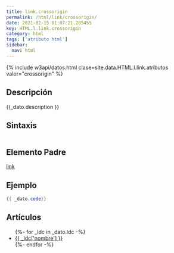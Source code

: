```yaml
---
title: link.crossorigin
permalink: /html/link/crossorigin/
date: 2021-02-15 01:07:21.285455
key: HTML.l.link.crossorigin
category: html
tags: ['atributo html']
sidebar: 
  nav: html
---
```


{% include w3api/datos.html clase=site.data.HTML.l.link.atributos valor="crossorigin" %}

## Descripción
{{_dato.description }}

## Sintaxis
~~~html
~~~

## Elemento Padre
[link](/html/link/)

## Ejemplo
~~~java
{{ _dato.code}}
~~~

## Artículos
<ul>
{%- for _ldc in _dato.ldc -%}
   <li>
       <a href="{{_ldc['url'] }}">{{ _ldc['nombre'] }}</a>
   </li>
{%- endfor -%}
</ul>
